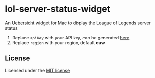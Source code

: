 # lol-server-status-widget
An [Uebersicht](https://github.com/felixhageloh/uebersicht) widget for Mac to display the League of Legends server status

1. Replace `apiKey` with your API key, can be generated [here](https://developer.riotgames.com/)
2. Replace `region` with your region, default **euw**

## License

Licensed under the [MIT license](http://opensource.org/licenses/MIT)


